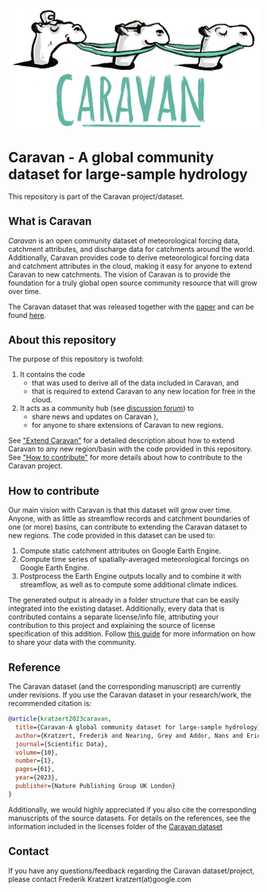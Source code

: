 ![](caravan-long-logo.png)

# Caravan - A global community dataset for large-sample hydrology

This repository is part of the Caravan project/dataset.

## What is Caravan

_Caravan_ is an open community dataset of meteorological forcing data, catchment attributes, and discharge data for catchments around the world. Additionally, Caravan provides code to derive meteorological forcing data and catchment attributes in the cloud, making it easy for anyone to extend Caravan to new catchments. The vision of Caravan is to provide the foundation for a truly global open source community resource that will grow over time. 

The Caravan dataset that was released together with the [paper](https://www.nature.com/articles/s41597-023-01975-w) and can be found [here](https://doi.org/10.5281/zenodo.7920164).

## About this repository

The purpose of this repository is twofold:

1. It contains the code  
    - that was used to derive all of the data included in Caravan, and 
    - that is required to extend Caravan to any new location for free in the cloud.
2. It acts as a community hub (see [discussion forum](https://github.com/kratzert/caravan/discussions)) to
    - share news and updates on Caravan ),
    - for anyone to share extensions of Caravan to new regions.

See ["Extend Caravan"](https://github.com/kratzert/Caravan/wiki/Extending-Caravan-with-new-basins) for a detailed description about how to extend Caravan to any new region/basin with the code provided in this repository. See ["How to contribute"](#how-to-contribute) for more details about how to contribute to the Caravan project.

## How to contribute

Our main vision with Caravan is that this dataset will grow over time. Anyone, with as little as streamflow records and catchment boundaries of one (or more) basins, can contribute to extending the Caravan dataset to new regions. The code provided in this dataset can be used to:

1. Compute static catchment attributes on Google Earth Engine.
2. Compute time series of spatially-averaged meteorological forcings on Google Earth Engine.
3. Postprocess the Earth Engine outputs locally and to combine it with streamflow, as well as to compute some additional climate indices.

The generated output is already in a folder structure that can be easily integrated into the existing dataset. Additionally, every data that is contributed contains a separate license/info file, attributing your contribution to this project and explaining the source of license specification of this addition. Follow [this guide](https://github.com/kratzert/Caravan/wiki/Sharing-New-Data) for more information on how to share your data with the community.

## Reference

The Caravan dataset (and the corresponding manuscript) are currently under revisions. If you use the Caravan dataset in your research/work, the recommended citation is:

```bib
@article{kratzert2023caravan,
  title={Caravan-A global community dataset for large-sample hydrology},
  author={Kratzert, Frederik and Nearing, Grey and Addor, Nans and Erickson, Tyler and Gauch, Martin and Gilon, Oren and Gudmundsson, Lukas and Hassidim, Avinatan and Klotz, Daniel and Nevo, Sella and others},
  journal={Scientific Data},
  volume={10},
  number={1},
  pages={61},
  year={2023},
  publisher={Nature Publishing Group UK London}
}
```

Additionally, we would highly appreciated if you also cite the corresponding manuscripts of the source datasets. For details on the references, see the information included in the licenses folder of the [Caravan dataset](https://doi.org/10.5281/zenodo.7920164)

## Contact

If you have any questions/feedback regarding the Caravan dataset/project, please contact Frederik Kratzert kratzert(at)google.com
